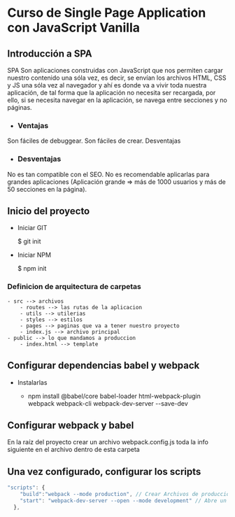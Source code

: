 # Curso de Single Page Application con JavaScript Vanilla

## Introducción a SPA

SPA Son aplicaciones construidas con JavaScript que nos permiten cargar nuestro contenido una sóla vez, es decir, se envían los archivos HTML, CSS y JS una sóla vez al navegador y ahí es donde va a vivir toda nuestra aplicación, de tal forma que la aplicación no necesita ser recargada, por ello, si se necesita navegar en la aplicación, se navega entre secciones y no páginas.

- ### Ventajas

Son fáciles de debuggear.
Son fáciles de crear.
Desventajas

- ### Desventajas

No es tan compatible con el SEO.
No es recomendable aplicarlas para grandes aplicaciones (Aplicación grande => más de 1000 usuarios y más de 50 secciones en la página).

## Inicio del proyecto 

- Iniciar GIT 

    $ git init

- Iniciar NPM 

    $ npm init

### Definicion de arquitectura de carpetas
```
- src --> archivos  
    - routes --> las rutas de la aplicacion  
    - utils --> utilerias
	- styles --> estilos
    - pages --> paginas que va a tener nuestro proyecto
    - index.js --> archivo principal
- public --> lo que mandamos a produccion
    - index.html --> template
```

## Configurar dependencias babel y webpack

- Instalarlas 

    - npm install @babel/core babel-loader html-webpack-plugin webpack webpack-cli webpack-dev-server --save-dev

## Configurar webpack y babel 

En la raíz del proyecto crear un archivo webpack.config.js
toda la info siguiente en el archivo dentro de esta carpeta 

## Una vez configurado, configurar los scripts

```javascript
"scripts": {
    "build":"webpack --mode production", // Crear Archivos de producción
    "start": "webpack-dev-server --open --mode development" // Abre un server en desarrollo
  },
```

